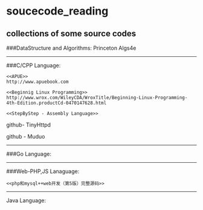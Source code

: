 # soucecode_reading
collections of some source codes
---------------------
###DataStructure and Algorithms:
Princeton Algs4e


-------------------------
###C/CPP Language:

```
<<APUE>>
http://www.apuebook.com

<<Beginnig Linux Programming>>
http://www.wrox.com/WileyCDA/WroxTitle/Beginning-Linux-Programming-4th-Edition.productCd-0470147628.html

<<StepByStep - Assembly Language>>
```
github- TinyHttpd

github - Muduo 


-----------
###Go Language:




-----------
###Web-PHP,JS Lanaguage:
```
<<php和mysql++web开发（第5版）完整源码>>
```



--------------------
Java Language:
